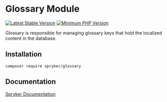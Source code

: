 # Glossary Module
[![Latest Stable Version](https://poser.pugx.org/spryker/glossary/v/stable.svg)](https://packagist.org/packages/spryker/glossary)
[![Minimum PHP Version](https://img.shields.io/badge/php-%3E%3D%208.2-8892BF.svg)](https://php.net/)

Glossary is responsible for managing glossary keys that hold the localized content in the database.

## Installation

```
composer require spryker/glossary
```

## Documentation

[Spryker Documentation](https://docs.spryker.com)
